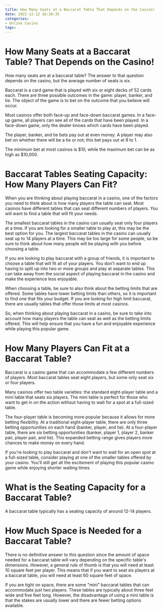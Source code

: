 ```yaml
---
title: How Many Seats at a Baccarat Table That Depends on the Casino! 
date: 2022-12-12 16:38:35
categories:
- Online Casino
tags:
---
```



#  How Many Seats at a Baccarat Table? That Depends on the Casino! 

How many seats are at a baccarat table? The answer to that question depends on the casino, but the average number of seats is six.

Baccarat is a card game that is played with six or eight decks of 52 cards each. There are three possible outcomes in the game: player, banker, and tie. The object of the game is to bet on the outcome that you believe will occur.

Most casinos offer both face-up and face-down baccarat games. In a face-up game, all players can see all of the cards that have been played. In a face-down game, only the dealer knows which cards have been played.

The player, banker, and tie bets pay out at even money. A player may also bet on whether there will be a tie or not; this bet pays out at 8 to 1.

The minimum bet at most casinos is $10, while the maximum bet can be as high as $10,000.

#  Baccarat Tables Seating Capacity: How Many Players Can Fit? 

When you are thinking about playing baccarat in a casino, one of the factors you need to think about is how many players the table can seat. Most casinos have different tables that can seat different numbers of players. You will want to find a table that will fit your needs.

The smallest baccarat tables in the casino can usually seat only four players at a time. If you are looking for a smaller table to play at, this may be the best option for you. The largest baccarat tables in the casino can usually seat up to 14 players at a time. This may be too large for some people, so be sure to think about how many people will be playing with you before choosing a table.

If you are looking to play baccarat with a group of friends, it is important to choose a table that will fit all of your players. You don't want to end up having to split up into two or more groups and play at separate tables. This can take away from the social aspect of playing baccarat in the casino and make the experience less enjoyable.

When choosing a table, be sure to also think about the betting limits that are offered. Some tables have lower betting limits than others, so it is important to find one that fits your budget. If you are looking for high limit baccarat, there are usually tables that offer those limits at most casinos.

So, when thinking about playing baccarat in a casino, be sure to take into account how many players the table can seat as well as the betting limits offered. This will help ensure that you have a fun and enjoyable experience while playing this popular game.

#  How Many Players Can Fit at a Baccarat Table? 

Baccarat is a casino game that can accommodate a few different numbers of players. Most baccarat tables seat eight players, but some only seat six or four players.

Many casinos offer two table varieties: the standard eight-player table and a mini table that seats six players. The mini table is perfect for those who want to get in on the action without having to wait for a spot at a full-sized table.

The four-player table is becoming more popular because it allows for more betting flexibility. At a traditional eight-player table, there are only three betting opportunities on each hand (banker, player, and tie). At a four-player table, there are six betting opportunities (banker, player 1, player 2, banker pair, player pair, and tie). This expanded betting range gives players more chances to make money on every hand.

If you're looking to play baccarat and don't want to wait for an open spot at a full-sized table, consider playing at one of the smaller tables offered by your casino. You'll still get all the excitement of playing this popular casino game while enjoying shorter waiting times.

#  What is the Seating Capacity for a Baccarat Table? 

A baccarat table typically has a seating capacity of around 12-14 players.

#  How Much Space is Needed for a Baccarat Table?

There is no definitive answer to this question since the amount of space needed for a baccarat table will vary depending on the specific table's dimensions. However, a general rule of thumb is that you will need at least 10 square feet per player. This means that if you want to seat six players at a baccarat table, you will need at least 60 square feet of space.

If you are tight on space, there are some "mini" baccarat tables that can accommodate just two players. These tables are typically about three feet wide and five feet long. However, the disadvantage of using a mini table is that the stakes are usually lower and there are fewer betting options available.